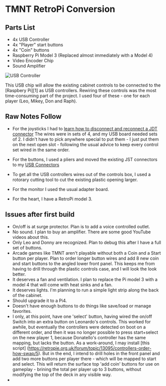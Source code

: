 
# TMNT RetroPi Conversion

## Parts List

- 4x USB Controller
- 4x "Player" start buttons
- 4x "Coin" buttons
- Raspberry Pi Model 3 (Replaced almost immediately with a Model 4)
- Video Encoder Chip
- Sound Amplifier

![USB Controller](img/usb_1.jpg)

This USB chip will allow the existing cabinet controls to be connected to the [Raspbery Pi][1] as USB controllers. Rewiring these controls was the most time-consuming part of the project. I used four of these - one for each player (Leo, Mikey, Don and Raph).



## Raw Notes Follow

+ For the joysticks I had to [learn how to disconnect and reconnect a JDT connector](https://youtu.be/kRvDgiX4Sk4) The wires were in sets of 4, and my USB board needed sets of 2. I didn't have to pick anywhere special to put them - I just put them on the next open slot - following the usual advice to keep every control set wired in the same order.

+ For the buttons, I used a pliers and moved the existing JST connectors to my [USB Connectors](https://smile.amazon.com/gp/aw/d/B01FZ797OC?psc=1&ref=ppx_pop_mob_b_asin_title)
+ To get all the USB controllers wires out of the controls box, I used a rotorary cutting tool to cut the existing plastic opening larger.
+ For the monitor I used the usual adapter board.
+ For the heart, I have a RetroPi model 3.


## Issues after first build

+ On/off is at surge protector. Plan is to add a voice controlled outlet.
+ No sound. I plan to buy an amplifier. There are some good YouTube videos about this.
+ Only Leo and Donny are recognized. Plan to debug this after I have a full set of buttons.
+ Arcade games like TMNT aren't playable without both a Coin and a Start button per player. Plan to order longer button wires and add 8 new coin and start buttons to the angled lower front panel. This keeps me from having to drill through the plastic controls case, and I will look the look better.
+ It deserves a fan and ventilation. I plan to replace the Pi model 3 with a model 4 that will come with heat sinks and a fan.
+ It deserves lights. I'm planning to run a simple light strip along the back of the cabinet.
+ Should upgrade it to a Pi4.
+ Doesn't have enough buttons to do things like save/load or manage favorites.
+ I only, at this point, have one 'select' button, having wired the on/off Switch into an extra button on Leonardo's controls. This worked for awhile, but eventually the controllers were detected on boot on a different order, and then it was no longer possible to press start+select on the new player 1, because Donatello's controller has the same mapping, but lacks the button. As a work-around, I may install [this script] (https://retropie.org.uk/forum/topic/13095/controllers-order-how-swap/5). But in the end, I intend to drill holes in the front panel and add two more buttons per player there - which will be mapped to start and select. This will return the surface top 'add coin' buttons for use on gameplay - brining the total per player up to 3 buttons, without modifying the top of the deck in any visible way.
+ 
